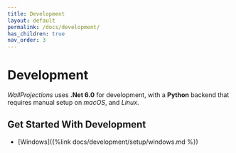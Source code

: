 ```yaml
---
title: Development
layout: default
permalink: /docs/development/
has_children: true
nav_order: 3
---
```


# Development

*WallProjections* uses **.Net 6.0** for development, with a **Python** backend that requires manual setup on *macOS*, and
*Linux*.

## Get Started With Development

- [Windows]({%link docs/development/setup/windows.md %})